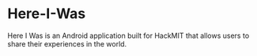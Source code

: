 Here-I-Was
==========

Here I Was is an Android application built for HackMIT that allows users to share their experiences in the world.
